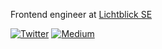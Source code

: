 Frontend engineer at <a href="https://www.lichtblick.de/" target="_blank">Lichtblick SE</a>

<a href="https://twitter.com/dmnk__b" target="_blank"><img alt="Twitter" src="https://img.shields.io/twitter/url?label=Twitter&style=social&url=https%3A%2F%2Ftwitter.com%2Fdmnk__b"></a>
<a href="https://medium.com/@dmnkb" target="_blank"><img alt="Medium" src="https://img.shields.io/badge/-Medium-%23191919"></a>
